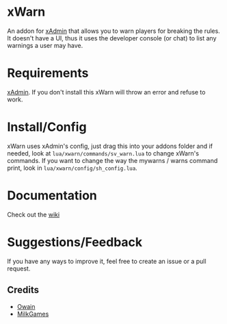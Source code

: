 # xWarn
An addon for [xAdmin](https://github.com/OwjoTheGreat/xadmin) that allows you to warn players for breaking the rules.
It doesn't have a UI, thus it uses the developer console (or chat) to list any warnings a user may have.

# Requirements
[xAdmin](https://github.com/OwjoTheGreat/xadmin). If you don't install this xWarn will throw an error and refuse to work.

# Install/Config
xWarn uses xAdmin's config, just drag this into your addons folder and if needed, look at `lua/xwarn/commands/sv_warn.lua` to change xWarn's commands. If you want to change the way the mywarns / warns command print, look in `lua/xwarn/config/sh_config.lua`.

# Documentation
Check out the [wiki](https://github.com/MilkGames/xwarn/wiki/)

# Suggestions/Feedback
If you have any ways to improve it, feel free to create an issue or a pull request. 

## Credits
- [Owain](https://github.com/OwjoTheGreat)
- [MilkGames](https://github.com/MilkGames)
